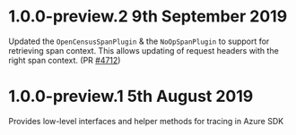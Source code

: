# 1.0.0-preview.2 9th September 2019

Updated the `OpenCensusSpanPlugin` & the `NoOpSpanPlugin` to support for retrieving span context. This allows updating of request headers with the right span context. (PR [#4712](https://github.com/Azure/azure-sdk-for-js/pull/4712))

# 1.0.0-preview.1 5th August 2019

Provides low-level interfaces and helper methods for tracing in Azure SDK
